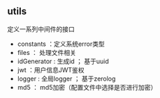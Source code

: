 ## utils
定义一系列中间件的接口

- constants ：定义系统error类型
- files ： 处理文件相关
- idGenerator : 生成id ； 基于uuid
- jwt ：用户信息JWT鉴权
- logger : 全局logger ； 基于zerolog
- md5 ： md5加密（配置文件中选择是否进行加密）